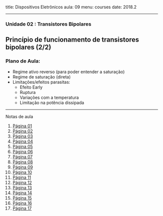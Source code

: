 title: Dispositivos Eletrônicos
aula: 09
menu: courses
date: 2018.2

---
### Unidade 02 : Transistores Bipolares
## Princípio de funcionamento de transistores bipolares (2/2)

### Plano de Aula:
* Regime ativo reverso (para poder entender a saturação)
* Regime de saturação (direta)
* Limitações/efeitos parasitas:
  * Efeito Early
  * Ruptura
  * Variações com a temperatura
  * Limitação na potência dissipada

---

Notas de aula

1. [Página 01](/static/pdf/aula09/1.pdf)
2. [Página 02](/static/pdf/aula09/2.pdf)
3. [Página 03](/static/pdf/aula09/3.pdf)
4. [Página 04](/static/pdf/aula09/4.pdf)
5. [Página 05](/static/pdf/aula09/5.pdf)
6. [Página 06](/static/pdf/aula09/6.pdf)
7. [Página 07](/static/pdf/aula09/7.pdf)
8. [Página 08](/static/pdf/aula09/8.pdf)
9. [Página 09](/static/pdf/aula09/9.pdf)
10. [Página 10](/static/pdf/aula09/10.pdf)
11. [Página 11](/static/pdf/aula09/11.pdf)
12. [Página 12](/static/pdf/aula09/12.pdf)
13. [Página 13](/static/pdf/aula09/13.pdf)
14. [Página 14](/static/pdf/aula09/14.pdf)
15. [Página 15](/static/pdf/aula09/15.pdf)
16. [Página 16](/static/pdf/aula09/16.pdf)
17. [Página 17](/static/pdf/aula09/17.pdf)
